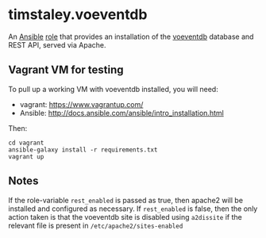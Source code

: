 # timstaley.voeventdb

An [Ansible][] [role][] that provides an installation of the 
[voeventdb][] database and REST API, served via Apache.


[Ansible]: http://www.ansible.com/configuration-management
[role]: http://docs.ansible.com/ansible/playbooks_roles.html

[voeventdb]: https://github.com/timstaley/voeventdb


## Vagrant VM for testing
To pull up a working VM with voeventdb installed, you will need:

 - vagrant: https://www.vagrantup.com/
 - Ansible: http://docs.ansible.com/ansible/intro_installation.html
 
Then:

    cd vagrant
    ansible-galaxy install -r requirements.txt
    vagrant up
    
## Notes

If the role-variable ``rest_enabled`` is passed as true, then apache2 will 
be installed and configured as necessary. If ``rest_enabled`` is false,
then the only action taken is that the voeventdb site is disabled using
``a2dissite`` if the relevant file is present in 
`/etc/apache2/sites-enabled`